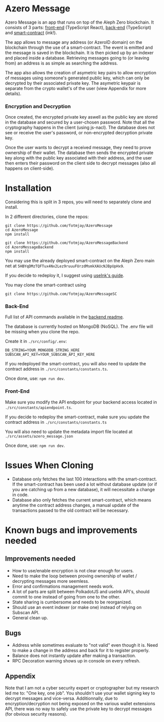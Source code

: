 # Azero Message

Azero Message is an app that runs on top of the Aleph Zero blockchain. It consists of 3 parts: [front-end](https://github.com/fotmjay/AzeroMessage) (TypeScript React), [back-end](https://github.com/fotmjay/AzeroMessageBackend) (TypeScript) and [smart-contract](https://github.com/fotmjay/AzeroMessageSC) (ink!).

The app allows to message any address (or AzeroID domain) on the blockchain through the use of a smart-contract. The event is emitted and the message is saved in the blockchain. It is then picked up by an indexer and placed inside a database. Retrieving messages going to (or leaving from) an address is as simple as searching the address.

The app also allows the creation of asymetric key pairs to allow encryption of messages using someone's generated public key, which can only be decrypted by their associated private key. The asymetric keypair is separate from the crypto wallet's of the user (view Appendix for more details).

### Encryption and Decryption

Once created, the encrypted private key aswell as the public key are stored in the database and secured by a user-chosen password. Note that all the cryptography happens in the client (using js-nacl). The database does not see or receive the user's password, or non-encrypted decryption private key.

Once the user wants to decrypt a received message, they need to prove ownership of their wallet. The database then sends the encrypted private key along with the public key associated with their address, and the user then enters their password on the client side to decrypt messages (also all happens on client-side).

# Installation

Considering this is split in 3 repos, you will need to separately clone and install.

In 2 different directories, clone the repos:

```
git clone https://github.com/fotmjay/AzeroMessage
cd AzeroMessage
npm install

git clone https://github.com/fotmjay/AzeroMessageBackend
cd AzeroMessageBackend
npm install
```

You may use the already deployed smart-contract on the Aleph Zero main net at `5HBYqDMzTQFTux4Nx2Lez9ruuuFUrzdMsmkXAUcNJBpUpHx9`.

If you decide to redeploy it, I suggest using [useInk's guide](https://use.ink/getting-started/deploy-your-contract/).

You may clone the smart-contract using

```
git clone https://github.com/fotmjay/AzeroMessageSC
```

### Back-End

Full list of API commands available in the [backend readme](https://github.com/fotmjay/AzeroMessageBackend).

The database is currently hosted on MongoDB (NoSQL). The .env file will be missing when you clone the repo.

Create it in `./src/config/.env`:

```
DB_STRING=YOUR_MONGODB_STRING_HERE
SUBSCAN_API_KEY=YOUR_SUBSCAN_API_KEY_HERE
```

If you redeployed the smart-contract, you will also need to update the contract address in `./src/constants/constants.ts`.

Once done, use: `npm run dev`.

### Front-End

Make sure you modify the API endpoint for your backend access located in `./src/constants/apiendpoint.ts`.

If you decide to redeploy the smart-contract, make sure you update the contract address in `./src/constants/constants.ts`

You will also need to update the metadata import file located at `./src/assets/azero_message.json`

Once done, use: `npm run dev`.

# Issues When Cloning

- Database only fetches the last 100 interactions with the smart-contract. If the smart-contract has been used a lot without database update (or if you are catching up from a new database), it will necessitate a change in code.
- Database also only fetches the current smart-contract, which means anytime the contract address changes, a manual update of the transactions passed to the old contract will be necessary.

# Known bugs and improvements needed

## Improvements needed

- How to use/enable encryption is not clear enough for users.
- Need to make the loop between proving ownership of wallet / decrypting messages more seemless.
- Error and confirmations management needs work.
- A lot of parts are split between PolkadotJS and useInk API's, should commit to one instead of going from one to the other.
- State sharing is cumbersome and needs to be reorganized.
- Should use an event indexer (or make one) instead of relying on Subscan API.
- General clean up.

## Bugs

- Address while sometimes evaluate to "not valid" even though it is. Need to make a change in the address and back for it to register properly.
- Balance does not instantly update after making a transaction.
- RPC Decoration warning shows up in console on every refresh.

## Appendix

Note that I am not a cyber security expert or cryptographer but my research led me to: "One key, one job". You shouldn't use your wallet signing key to decrypt messages and vice-versa. Additionnally, due to encryption/decryption not being exposed on the various wallet extensions API, there was no way to safely use the private key to decrypt messages (for obvious security reasons).

